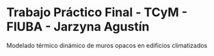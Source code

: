 # Trabajo Práctico Final - TCyM - FIUBA - Jarzyna Agustín
Modelado térmico dinámico de muros opacos en edificios climatizados
